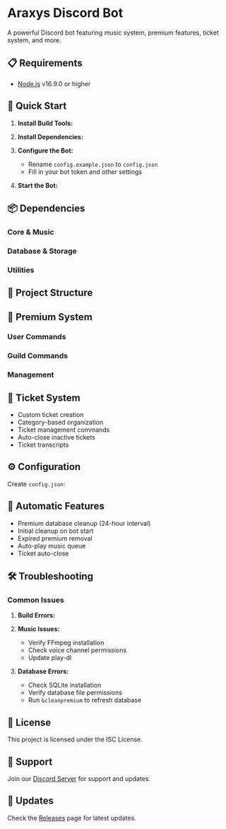 # Araxys Discord Bot

A powerful Discord bot featuring music system, premium features, ticket system, and more.

## 📋 Requirements

- [Node.js](https://nodejs.org/) v16.9.0 or higher

## 🚀 Quick Start

1. **Install Build Tools:**

2. **Install Dependencies:**

3. **Configure the Bot:**

   - Rename `config.example.json` to `config.json`
   - Fill in your bot token and other settings

4. **Start the Bot:**

## 📦 Dependencies

### Core & Music

### Database & Storage

### Utilities

## 📁 Project Structure

## 💎 Premium System

### User Commands

### Guild Commands

### Management

## 🎫 Ticket System

- Custom ticket creation
- Category-based organization
- Ticket management commands
- Auto-close inactive tickets
- Ticket transcripts

## ⚙️ Configuration

Create `config.json`:

## 🔄 Automatic Features

- Premium database cleanup (24-hour interval)
- Initial cleanup on bot start
- Expired premium removal
- Auto-play music queue
- Ticket auto-close

## 🛠️ Troubleshooting

### Common Issues

1. **Build Errors:**

2. **Music Issues:**

   - Verify FFmpeg installation
   - Check voice channel permissions
   - Update play-dl

3. **Database Errors:**
   - Check SQLite installation
   - Verify database file permissions
   - Run `&cleanpremium` to refresh database

## 📝 License

This project is licensed under the ISC License.

## 🤝 Support

Join our [Discord Server](https://discord.gg/u7jS5VsMAz) for support and updates.

## 🔄 Updates

Check the [Releases](https://github.com/Devnotsoprogrammer) page for latest updates.
